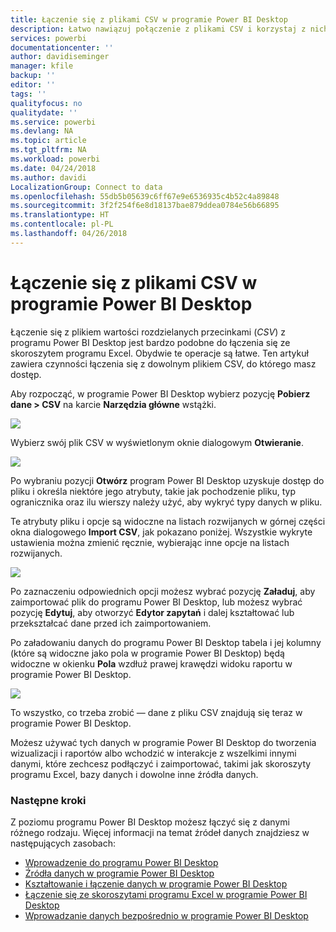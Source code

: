 ```yaml
---
title: Łączenie się z plikami CSV w programie Power BI Desktop
description: Łatwo nawiązuj połączenie z plikami CSV i korzystaj z nich w programie Power BI Desktop
services: powerbi
documentationcenter: ''
author: davidiseminger
manager: kfile
backup: ''
editor: ''
tags: ''
qualityfocus: no
qualitydate: ''
ms.service: powerbi
ms.devlang: NA
ms.topic: article
ms.tgt_pltfrm: NA
ms.workload: powerbi
ms.date: 04/24/2018
ms.author: davidi
LocalizationGroup: Connect to data
ms.openlocfilehash: 55db5b05639c6ff67e9e6536935c4b52c4a89848
ms.sourcegitcommit: 3f2f254f6e8d18137bae879ddea0784e56b66895
ms.translationtype: HT
ms.contentlocale: pl-PL
ms.lasthandoff: 04/26/2018
---
```

# <a name="connect-to-csv-files-in-power-bi-desktop"></a>Łączenie się z plikami CSV w programie Power BI Desktop
Łączenie się z plikiem wartości rozdzielanych przecinkami (*CSV*) z programu Power BI Desktop jest bardzo podobne do łączenia się ze skoroszytem programu Excel. Obydwie te operacje są łatwe. Ten artykuł zawiera czynności łączenia się z dowolnym plikiem CSV, do którego masz dostęp.

Aby rozpocząć, w programie Power BI Desktop wybierz pozycję **Pobierz dane > CSV** na karcie **Narzędzia główne** wstążki.

![](media/desktop-connect-csv/connect-to-csv_1.png)

Wybierz swój plik CSV w wyświetlonym oknie dialogowym **Otwieranie**.

![](media/desktop-connect-csv/connect-to-csv_2.png)

Po wybraniu pozycji **Otwórz** program Power BI Desktop uzyskuje dostęp do pliku i określa niektóre jego atrybuty, takie jak pochodzenie pliku, typ ogranicznika oraz ilu wierszy należy użyć, aby wykryć typy danych w pliku.

Te atrybuty pliku i opcje są widoczne na listach rozwijanych w górnej części okna dialogowego **Import CSV**, jak pokazano poniżej. Wszystkie wykryte ustawienia można zmienić ręcznie, wybierając inne opcje na listach rozwijanych.

![](media/desktop-connect-csv/connect-to-csv_3.png)

Po zaznaczeniu odpowiednich opcji możesz wybrać pozycję **Załaduj**, aby zaimportować plik do programu Power BI Desktop, lub możesz wybrać pozycję **Edytuj**, aby otworzyć **Edytor zapytań** i dalej kształtować lub przekształcać dane przed ich zaimportowaniem.

Po załadowaniu danych do programu Power BI Desktop tabela i jej kolumny (które są widoczne jako pola w programie Power BI Desktop) będą widoczne w okienku **Pola** wzdłuż prawej krawędzi widoku raportu w programie Power BI Desktop.

![](media/desktop-connect-csv/connect-to-csv_4.png)

To wszystko, co trzeba zrobić — dane z pliku CSV znajdują się teraz w programie Power BI Desktop.

Możesz używać tych danych w programie Power BI Desktop do tworzenia wizualizacji i raportów albo wchodzić w interakcje z wszelkimi innymi danymi, które zechcesz podłączyć i zaimportować, takimi jak skoroszyty programu Excel, bazy danych i dowolne inne źródła danych.

### <a name="next-steps"></a>Następne kroki
Z poziomu programu Power BI Desktop możesz łączyć się z danymi różnego rodzaju. Więcej informacji na temat źródeł danych znajdziesz w następujących zasobach:

* [Wprowadzenie do programu Power BI Desktop](desktop-getting-started.md)
* [Źródła danych w programie Power BI Desktop](desktop-data-sources.md)
* [Kształtowanie i łączenie danych w programie Power BI Desktop](desktop-shape-and-combine-data.md)
* [Łączenie się ze skoroszytami programu Excel w programie Power BI Desktop](desktop-connect-excel.md)   
* [Wprowadzanie danych bezpośrednio w programie Power BI Desktop](desktop-enter-data-directly-into-desktop.md)   

